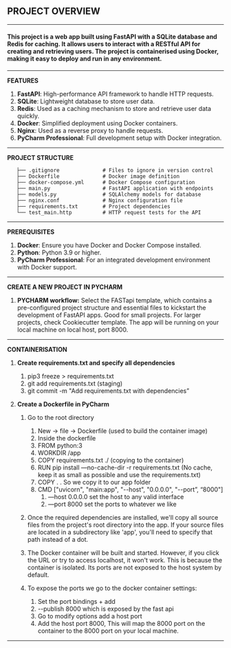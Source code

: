## **PROJECT OVERVIEW**
---

#### This project is a web app built using **FastAPI** with a **SQLite database** and **Redis for caching**. It allows users to interact with a **RESTful API for creating and retrieving users**. The project is **containerised using Docker**, making it easy to deploy and run in any environment.
---
**FEATURES** 
1. **FastAPI**: High-performance API framework to handle HTTP requests.
2. **SQLite**: Lightweight database to store user data.
3. **Redis**: Used as a caching mechanism to store and retrieve user data quickly.
4. **Docker**: Simplified deployment using Docker containers.
5. **Nginx**: Used as a reverse proxy to handle requests.
6. **PyCharm Professional**: Full development setup with Docker integration.
---

**PROJECT STRUCTURE**
       
       ├── .gitignore              # Files to ignore in version control
       ├── Dockerfile              # Docker image definition
       ├── docker-compose.yml      # Docker Compose configuration
       ├── main.py                 # FastAPI application with endpoints
       ├── models.py               # SQLAlchemy models for database
       ├── nginx.conf              # Nginx configuration file
       ├── requirements.txt        # Project dependencies
       └── test_main.http          # HTTP request tests for the API
---

**PREREQUISITES** 
1. **Docker**: Ensure you have Docker and Docker Compose installed.
2. **Python**: Python 3.9 or higher.
3. **PyCharm Professional**: For an integrated development environment with Docker support.
---

**CREATE A NEW PROJECT IN PYCHARM**
1. **PYCHARM workflow:** Select the FASTapi template, which contains a pre-configured project structure and essential files to kickstart the development of FastAPI apps.  Good for small projects. For larger projects, check Cookiecutter template.
The app will be running on your local machine on local host, port 8000.
---

**CONTAINERISATION** 
1. **Create requirements.txt and specify all dependencies** 
    1. pip3 freeze > requirements.txt 
    2. git add requirements.txt (staging)
    3. git commit -m "Add requirements.txt with dependencies”

2. **Create a Dockerfile in PyCharm**
    1. Go to the root directory 
        1. New -> file -> Dockerfile (used to build the container image)
        2. Inside the dockerfile
        3. FROM python:3
        4. WORKDIR /app
        5. COPY requirements.txt ./     (copying to the container)
        6. RUN pip install —no-cache-dir -r requirements.txt (No cache, keep it as small as possible and use the requirements.txt)
        7.  COPY . .    So we copy it to our app folder
        8. CMD ["uvicorn", "main:app", "--host", "0.0.0.0", "--port”,  “8000"]
            1.  —host 0.0.0.0 set the host to any valid interface
            2. —port 8000 set the ports to whatever we like

    2. Once the required dependencies are installed, we'll copy all source files from the project's root directory into the app. If your source files are located in a subdirectory like 'app', you'll need to specify that path instead of a dot.
    3. The Docker container will be built and started. However, if you click the URL or try to access localhost, it won't work. This is because the container is isolated. Its ports are not exposed to the host system by default.
    4. To expose the ports we go to the docker container settings:
        1. Set the port bindings + add
        2. --publish 8000 which is exposed by the fast api
        3. Go to modify options add a host port
        4. Add the host port 8000, This will map the 8000 port on the container to the 8000 port on your local machine. 
 ---     
           
